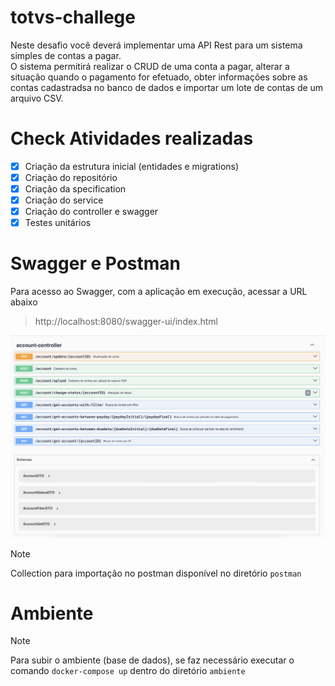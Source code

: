 # totvs-challege
Neste desafio você deverá implementar uma API Rest para um sistema simples de contas a pagar.<br/>
O sistema permitirá realizar o CRUD de uma conta a pagar, alterar a situação quando o pagamento for efetuado,
obter informações sobre as contas cadastradsa no banco de dados e importar um lote de contas de um arquivo CSV.

# Check Atividades realizadas
- [x] Criação da estrutura inicial (entidades e migrations)<br/>
- [x] Criação do repositório<br/>
- [x] Criação da specification<br/>
- [x] Criação do service<br/>
- [x] Criação do controller e swagger<br/>
- [x] Testes unitários

# Swagger e Postman
Para acesso ao Swagger, com a aplicação em execução, acessar a URL abaixo
> http://localhost:8080/swagger-ui/index.html

![alt text](/readme/swagger.png)
<br/>
> [!NOTE]
> Collection para importação no postman disponível no diretório `postman`

# Ambiente
> [!NOTE]
> Para subir o ambiente (base de dados), se faz necessário executar o comando `docker-compose up` dentro do diretório `ambiente`
